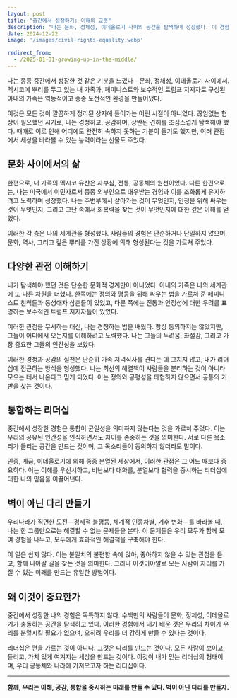 ```yaml
---
layout: post
title: "중간에서 성장하기: 이해의 교훈"
description: "나는 문화, 정체성, 이데올로기 사이의 공간을 탐색하며 성장했다. 이 경험은 나에게 경청하고, 공감하며, 다리를 놓는 법을 가르쳐 주었다. 이러한 이해는 나의 분열이 아닌 통합을 지향하는 리더십에 대한 믿음을 이끌어낸다."
date: 2024-12-22
image: '/images/civil-rights-equality.webp'

redirect_from:
  - /2025-01-01-growing-up-in-the-middle/
---
```


나는 종종 중간에서 성장한 것 같은 기분을 느꼈다—문화, 정체성, 이데올로기 사이에서. 멕시코에 뿌리를 두고 있는 내 가족과, 페미니스트와 보수적인 트럼프 지지자로 구성된 아내의 가족은 역동적이고 종종 도전적인 환경을 만들어냈다.

이것은 모든 것이 깔끔하게 정리된 상자에 들어가는 어린 시절이 아니었다. 끊임없는 협상이 필요했던 시기로, 나는 경청하고, 공감하며, 상반된 견해를 조심스럽게 탐색해야 했다. 때때로 이로 인해 어디에도 완전히 속하지 못하는 기분이 들기도 했지만, 여러 관점에서 세상을 바라볼 수 있는 능력이라는 선물도 주었다.

## 문화 사이에서의 삶

한편으로, 내 가족의 멕시코 유산은 자부심, 전통, 공동체의 원천이었다. 다른 한편으로는, 나는 미국에서 이민자로서 종종 외부인으로 대우받는 경험과 이를 조화롭게 유지하려고 노력하며 성장했다. 나는 주변부에서 살아가는 것이 무엇인지, 인정을 위해 싸우는 것이 무엇인지, 그리고 고난 속에서 회복력을 찾는 것이 무엇인지에 대한 깊은 이해를 얻었다.

이러한 각 층은 나의 세계관을 형성했다. 사람들의 경험은 단순하거나 단일하지 않으며, 문화, 역사, 그리고 깊은 뿌리를 가진 상황에 의해 형성된다는 것을 가르쳐 주었다.

## 다양한 관점 이해하기

내가 탐색해야 했던 것은 단순한 문화적 경계만이 아니었다. 아내의 가족은 나의 세계관에 또 다른 차원을 더했다. 한쪽에는 정의와 평등을 위해 싸우는 법을 가르쳐 준 페미니스트 친척들과 동성애자 삼촌들이 있었고, 다른 쪽에는 전통과 안정성에 대한 우려를 표명하는 보수적인 트럼프 지지자들이 있었다.

이러한 관점을 무시하는 대신, 나는 경청하는 법을 배웠다. 항상 동의하지는 않았지만, 그들이 어디에서 오는지를 이해하려고 노력했다. 나는 그들의 두려움, 좌절감, 그리고 가장 중요한 그들의 인간성을 보았다.

이러한 경청과 공감의 실천은 단순히 가족 저녁식사를 견디는 데 그치지 않고, 내가 리더십에 접근하는 방식을 형성했다. 나는 최선의 해결책이 사람들을 분리하는 것이 아니라 모으는 데서 나온다고 믿게 되었다. 이는 정의와 공평성을 타협하지 않으면서 공통의 기반을 찾는 것이다.

## 통합하는 리더십

중간에서 성장한 경험은 통합이 균일성을 의미하지 않는다는 것을 가르쳐 주었다. 이는 우리의 공유된 인간성을 인식하면서도 차이를 존중하는 것을 의미한다. 서로 다른 목소리가 들리는 공간을 만드는 것이며, 그 목소리들이 동의하지 않더라도 말이다.

인종, 계급, 이데올로기에 의해 종종 분열된 세상에서, 이러한 관점은 그 어느 때보다 중요하다. 이는 이해를 우선시하고, 비난보다 대화를, 분열보다 협력을 중시하는 리더십에 대한 나의 믿음을 이끌어낸다.

## 벽이 아닌 다리 만들기

우리나라가 직면한 도전—경제적 불평등, 체계적 인종차별, 기후 변화—를 바라볼 때, 나는 한 그룹만으로는 해결할 수 없는 문제들을 본다. 이 문제들은 우리 모두가 함께 모여 경험을 나누고, 모두에게 효과적인 해결책을 구축해야 한다.

이 일은 쉽지 않다. 이는 불일치의 불편함 속에 앉아, 좋아하지 않을 수 있는 관점을 듣고, 함께 나아갈 길을 찾는 것을 의미한다. 그러나 이것이야말로 모든 사람이 자리를 가질 수 있는 미래를 만드는 유일한 방법이다.

## 왜 이것이 중요한가

중간에서 성장한 나의 경험은 독특하지 않다. 수백만의 사람들이 문화, 정체성, 이데올로기가 충돌하는 공간을 탐색하고 있다. 이러한 경험에서 내가 배운 것은 우리의 차이가 우리를 분열시킬 필요가 없으며, 오히려 우리를 더 강하게 만들 수 있다는 것이다.

리더십은 편을 가르는 것이 아니다. 그것은 다리를 만드는 것이다. 모든 사람이 보이고, 들리고, 가치 있게 여겨지는 세상을 만드는 것이다. 이것이 내가 믿는 리더십의 형태이며, 우리 공동체와 나라에 가져오고자 하는 리더십이다.

---

**함께, 우리는 이해, 공감, 통합을 중시하는 미래를 만들 수 있다. 벽이 아닌 다리를 만들자.**